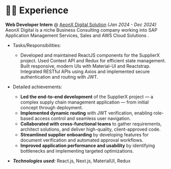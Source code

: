 # 👨‍💻 Experience

**Web Developer Intern** @ [AeonX Digital Solution](https://www.aeonx.digital/) _(Jan 2024 - Dec 2024)_
AeonX Digital is a niche Business Consulting company working into SAP Application Management Services, Sales and AWS Cloud Solutions .

- Tasks/Responsibilities:
  - Developed and maintained ReactJS components for the SupplierX project. Used Context API and Redux for efficient state management. Built responsive, modern UIs with Material-UI and Reactstrap. Integrated RESTful APIs using Axios and implemented secure authentication and routing with JWT.

- Detailed achievements:
  - **Led the end-to-end development** of the SupplierX project — a complex supply chain management application — from initial concept through deployment.
  - **Implemented dynamic routing** with JWT verification, enabling role-based access control and seamless user navigation.
  - **Collaborated with cross-functional teams** to gather requirements, architect solutions, and deliver high-quality, client-approved code.
  - **Streamlined supplier onboarding** by developing features for document verification and automated approval workflows.
  - **Improved application performance and usability** by identifying bottlenecks and implementing targeted optimizations.
- _**Technologies used:**_ React.js, Next.js, MaterialUI, Redux
